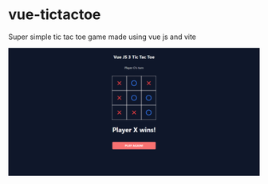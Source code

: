 # vue-tictactoe

Super simple tic tac toe game made using vue js and vite

<div>
<img src="https://raw.githubusercontent.com/alexanderivn/vue-tictactoe/main/src/assets/img/vue-tictactoe.png" alt="vue_tictactoe">
</div>
